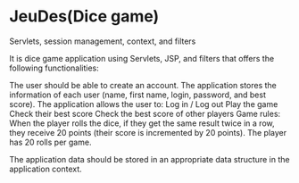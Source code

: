 # JeuDes(Dice game)
Servlets, session management, context, and filters

It is dice game application using Servlets, JSP, and filters that offers the following functionalities:

The user should be able to create an account.
The application stores the information of each user (name, first name, login, password, and best score).
The application allows the user to:
Log in / Log out
Play the game
Check their best score
Check the best score of other players
Game rules:
When the player rolls the dice, if they get the same result twice in a row, they receive 20 points (their score is incremented by 20 points). The player has 20 rolls per game.

The application data should be stored in an appropriate data structure in the application context.
